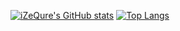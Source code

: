 [![iZeQure's GitHub stats]()](https://github-readme-stats.vercel.app/api?username=izequre&theme=onedark&show_icons=true) [![Top Langs]()](https://github-readme-stats.vercel.app/api/top-langs/?username=izequre&theme=onedark&show_icons=true)

<!--
**iZeQure/iZeQure** is a ✨ _special_ ✨ repository because its `README.md` (this file) appears on your GitHub profile.

Here are some ideas to get you started:

- 🔭 I’m currently working on ...
- 🌱 I’m currently learning ...
- 👯 I’m looking to collaborate on ...
- 🤔 I’m looking for help with ...
- 💬 Ask me about ...
- 📫 How to reach me: ...
- 😄 Pronouns: ...
- ⚡ Fun fact: ...
-->
